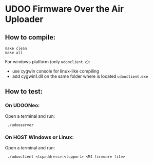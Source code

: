 # UDOO Firmware Over the Air Uploader

## How to compile:
    make clean
    make all

For windows platform (only `udooclient.c`):
- use cygwin console for linux-like compiling
- add cygwin1.dll on the same folder where is located `udooclient.exe`

## How to test:
### On UDOONeo:
Open a terminal and run:

     ./udooserver

### On HOST Windows or Linux:
Open a terminal and run:

     ./udooclient <tcpaddress>:<tcpport> <M4 firmware file>

